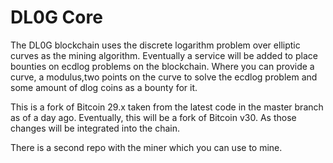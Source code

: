 DL0G Core 
==========

The DL0G blockchain uses the discrete logarithm problem over elliptic curves as the mining algorithm.
Eventually a service will be added to place bounties on ecdlog problems on the blockchain. Where you
can provide a curve, a modulus,two points on the curve to solve the ecdlog problem and some amount
of dlog coins as a bounty for it. 

This is a fork of Bitcoin 29.x taken from the latest code in the master branch as of a day ago. Eventually,
this will be a fork of Bitcoin v30. As those changes will be integrated into the chain.

There is a second repo with the miner which you can use to mine.
